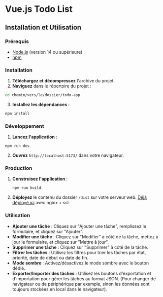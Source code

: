 # Vue.js Todo List

## Installation et Utilisation

### Prérequis

- [Node.js](https://nodejs.org/) (version 14 ou supérieure)
- [npm](https://www.npmjs.com/)

### Installation

1. **Téléchargez et décompressez** l'archive du projet.
2. **Naviguez** dans le répertoire du projet :

```bash
cd chemin/vers/le/dossier/todo-app
```

3. **Installez les dépendances** :

```bash
npm install
```

### Développement

1. **Lancez l'application** :

```bash
npm run dev
```

2. **Ouvrez** `http://localhost:5173/` dans votre navigateur.

### Production

1. **Construisez l'application** :

   ```bash
   npm run build
   ```

2. **Déployez** le contenu du dossier `/dist` sur votre serveur web. [Déjà déployé ici](https://todo.jlsquare.fr/) avec nginx + ssl.

### Utilisation

- **Ajouter une tâche** : Cliquez sur "Ajouter une tâche", remplissez le formulaire, et cliquez sur "Ajouter".
- **Modifier une tâche** : Cliquez sur "Modifier" à côté de la tâche, mettez à jour le formulaire, et cliquez sur "Mettre à jour".
- **Supprimer une tâche** : Cliquez sur "Supprimer" à côté de la tâche.
- **Filtrer les tâches** : Utilisez les filtres pour trier les tâches par état, priorité, date de début ou date de fin.
- **Mode sombre** : Activez/désactivez le mode sombre avec le bouton dédié.
- **Exporter/Importer des tâches** : Utilisez les boutons d'exportation et d'importation pour gérer les tâches au format JSON. (Pour changer de navigateur ou de périphérique par exemple, sinon les données sont toujours stockées en local dans le navigateur).
